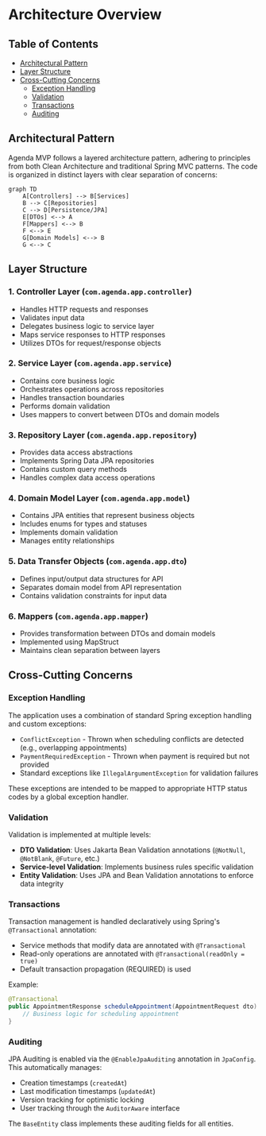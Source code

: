 # Architecture Overview

## Table of Contents

- [Architectural Pattern](#architectural-pattern)
- [Layer Structure](#layer-structure)
- [Cross-Cutting Concerns](#cross-cutting-concerns)
  - [Exception Handling](#exception-handling)
  - [Validation](#validation)
  - [Transactions](#transactions)
  - [Auditing](#auditing)

## Architectural Pattern

Agenda MVP follows a layered architecture pattern, adhering to principles from both Clean Architecture and traditional Spring MVC patterns. The code is organized in distinct layers with clear separation of concerns:

```mermaid
graph TD
    A[Controllers] --> B[Services]
    B --> C[Repositories]
    C --> D[Persistence/JPA]
    E[DTOs] <--> A
    F[Mappers] <--> B
    F <--> E
    G[Domain Models] <--> B
    G <--> C
```

## Layer Structure

### 1. Controller Layer (`com.agenda.app.controller`)

- Handles HTTP requests and responses
- Validates input data
- Delegates business logic to service layer
- Maps service responses to HTTP responses
- Utilizes DTOs for request/response objects

### 2. Service Layer (`com.agenda.app.service`)

- Contains core business logic
- Orchestrates operations across repositories
- Handles transaction boundaries
- Performs domain validation
- Uses mappers to convert between DTOs and domain models

### 3. Repository Layer (`com.agenda.app.repository`)

- Provides data access abstractions
- Implements Spring Data JPA repositories
- Contains custom query methods
- Handles complex data access operations

### 4. Domain Model Layer (`com.agenda.app.model`)

- Contains JPA entities that represent business objects
- Includes enums for types and statuses
- Implements domain validation
- Manages entity relationships

### 5. Data Transfer Objects (`com.agenda.app.dto`)

- Defines input/output data structures for API
- Separates domain model from API representation
- Contains validation constraints for input data

### 6. Mappers (`com.agenda.app.mapper`)

- Provides transformation between DTOs and domain models
- Implemented using MapStruct
- Maintains clean separation between layers

## Cross-Cutting Concerns

### Exception Handling

The application uses a combination of standard Spring exception handling and custom exceptions:

- `ConflictException` - Thrown when scheduling conflicts are detected (e.g., overlapping appointments)
- `PaymentRequiredException` - Thrown when payment is required but not provided
- Standard exceptions like `IllegalArgumentException` for validation failures

These exceptions are intended to be mapped to appropriate HTTP status codes by a global exception handler.

### Validation

Validation is implemented at multiple levels:

- **DTO Validation**: Uses Jakarta Bean Validation annotations (`@NotNull`, `@NotBlank`, `@Future`, etc.)
- **Service-level Validation**: Implements business rules specific validation
- **Entity Validation**: Uses JPA and Bean Validation annotations to enforce data integrity

### Transactions

Transaction management is handled declaratively using Spring's `@Transactional` annotation:

- Service methods that modify data are annotated with `@Transactional`
- Read-only operations are annotated with `@Transactional(readOnly = true)`
- Default transaction propagation (REQUIRED) is used

Example:
```java
@Transactional
public AppointmentResponse scheduleAppointment(AppointmentRequest dto) {
    // Business logic for scheduling appointment
}
```

### Auditing

JPA Auditing is enabled via the `@EnableJpaAuditing` annotation in `JpaConfig`. This automatically manages:

- Creation timestamps (`createdAt`)
- Last modification timestamps (`updatedAt`)
- Version tracking for optimistic locking
- User tracking through the `AuditorAware` interface

The `BaseEntity` class implements these auditing fields for all entities.